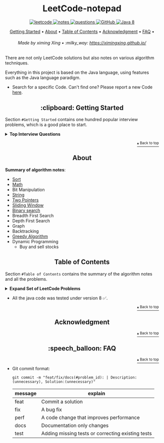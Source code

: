 <h1 id="title" align="center">LeetCode-notepad</h1>

<p align="center">
    <a href="#leetcode">
        <img src="https://img.shields.io/badge/content-leetcode-blueviolet" alt="leetcode">
    </a>
    <a href="#leetcode">
        <img src="https://img.shields.io/badge/content-algorithm%20notes-ff69b4" alt="notes">
    </a>
    <a href="#leetcode">
        <img src="https://img.shields.io/badge/content-Top%20Interview%20Questions-orange" alt="questions">
    </a>
    <a href="http://www.apache.org/licenses/">
        <img src="https://img.shields.io/badge/license-Apache-blue" alt="GitHub">
    </a>
    <a href="https://www.oracle.com/technetwork/java/javase/downloads/index-jsp-138363.html">
        <img src="https://img.shields.io/badge/Java-8-blue" alt="Java 8">
    </a>
</p>

<p align="center">
    <a href="#clipboard-getting-started">Getting Started</a> •
    <a href="#about">About</a> •
    <a href="#table-of-contents">Table of Contents</a> •
    <a href="#acknowledgment">Acknowledgment</a> •
    <a href="#speech_balloon-faq">FAQ</a> •
</p>

<h6 align="center">Made by ximing Xing • :milky_way: 
<a href="https://ximingxing.github.io/">https://ximingxing.github.io/</a>
</h6>

There are not only LeetCode solutions but also notes on various algorithm techniques.

Everything in this project is based on the Java language, using features such as the Java language paradigm.

- Search for a specific Code. Can't find one? Please report a new Code [here](https://github.com/ximingxing/LeetCode-notepad/issues).

<h2 id="get_start" align="center">:clipboard: Getting Started</h2>

Section `#Getting Started` contains one hundred popular interview problems, which is a good place to start.

<details>
<summary><b>Top Interview Questions</b></summary>

* `#1`   [Two Sum](https://github.com/ximingxing/LeetCode-notepad/tree/master/Code/1-Two-Sum/src) <img src="https://img.shields.io/badge/-easy-green">
* `#2`   [Add Two Numbers](https://github.com/ximingxing/LeetCode-notepad/tree/master/Code/2-Add-Two-Numbers/src) <img src="https://img.shields.io/badge/-easy-green">
* `#3`   [Longest Substring Without Repeating Characters](https://github.com/ximingxing/LeetCode-notepad/tree/master/Code/3-Longest-Substring-Without-Repeating-Characters/src) <img src="https://img.shields.io/badge/-medium-yellow">
* `#4`   [Median of Two Sorted Arrays](https://github.com/ximingxing/LeetCode-notepad/tree/master/Code/4-Median-of-Two-Sorted-Arrays/src) <img src="https://img.shields.io/badge/-hard-red">
* `#5`   [Longest Palindromic Substring](https://github.com/ximingxing/LeetCode-notepad/tree/master/Code/5-Longest-Palindromic-Substring/src) <img src="https://img.shields.io/badge/-medium-yellow">
* `#45`  [Jump Game II](https://github.com/ximingxing/LeetCode-notepad/tree/master/Code/45-Jump-Game-II/src) <img src="https://img.shields.io/badge/-hard-red">
* `#55`  [Jump Game](https://github.com/ximingxing/LeetCode-notepad/tree/master/Code/55-Jump-Games/src) <img src="https://img.shields.io/badge/-medium-yellow">

</details>

<p align="right"><a href="#get_start"><sup>▴ Back to top</sup></a></p>

<h2 align="center">About</h2>

**Summary of algorithm notes**:

- [Sort](https://github.com/ximingxing/LeetCode-notepad/tree/master/Note/Sort.md)
- [Math](https://github.com/ximingxing/LeetCode-notepad/tree/master/Note/Math.md)
- Bit Manipulation
- [String](https://github.com/ximingxing/LeetCode-notepad/tree/master/Note/String.md)
- [Two Pointers](https://github.com/ximingxing/LeetCode-notepad/tree/master/Note/TwoPointers.md)
- [Sliding Window](https://github.com/ximingxing/LeetCode-notepad/tree/master/Note/SlidingWindow.md)
- [Binary search](https://github.com/ximingxing/LeetCode-notepad/tree/master/Note/BinarySearch.md)
- Breadth First Search
- Depth First Search
- Graph
- Backtracking
- [Greedy Algorithm](https://github.com/ximingxing/LeetCode-notepad/tree/master/Note/Greedy.md)
- Dynamic Programming
    - Buy and sell stocks

<h2 id="table_of_contents" align="center">Table of Contents</h2>

Section `#Table of Contents` contains the summary of the algorithm notes and all the problems.

<details>
<summary><b>Expand Set of LeetCode Problems</b></summary>

#### Sort
* `#88`   [Merge Sorted Array](https://github.com/ximingxing/LeetCode-notepad/tree/master/Code/88-Merge-Sorted-Array/src) <img src="https://img.shields.io/badge/-easy-green">
* `#148`  [Sort List](https://github.com/ximingxing/LeetCode-notepad/tree/master/Code/148-Sort-List/src) <img src="https://img.shields.io/badge/-medium-yellow">
* `#179`  [Largest Number](https://github.com/ximingxing/LeetCode-notepad/tree/master/Code/179-Largest-Number/src) <img src="https://img.shields.io/badge/-medium-yellow">

#### Math
* `#50`   [Pow(x,n)](https://github.com/ximingxing/LeetCode-notepad/tree/master/Code/50-Pow(x%2C%20n)/src) <img src="https://img.shields.io/badge/-medium-yellow">
* `#263`  [Ugly Number](https://github.com/ximingxing/LeetCode-notepad/tree/master/Code/263-Ugly-Number/src) <img src="https://img.shields.io/badge/-easy-green">
* `#264`  [Ugly Number II](https://github.com/ximingxing/LeetCode-notepad/tree/master/Code/264-Ugly-Number-II/src) <img src="https://img.shields.io/badge/-medium-yellow">
* `#914`  [X of a Kind in a Deck of Cards](https://github.com/ximingxing/LeetCode-notepad/tree/master/Code/914-X-of-a-Kind-in-a-Deck-of-Cards/src) <img src="https://img.shields.io/badge/-easy-green">
* `#1201` [Ugly Number III](https://github.com/ximingxing/LeetCode-notepad/tree/master/Code/1201-Ugly-Number-III/src) <img src="https://img.shields.io/badge/-medium-yellow">
* `#1227` [Airplane Seat Assignment Probability](https://github.com/ximingxing/LeetCode-notepad/tree/master/Code/1227-Airplane-Seat-Assignment-Probability/src) <img src="https://img.shields.io/badge/-medium-yellow">
* `#1524` [Number of Sub-arrays With Odd Sum](https://github.com/ximingxing/LeetCode-notepad/tree/master/Code/1524-Number-of-Sub-arrays-With-Odd-Sum/src) <img src="https://img.shields.io/badge/-medium-yellow">
* `#1551` [Minimum Operations to Make Array Equal](https://github.com/ximingxing/LeetCode-notepad/tree/master/Code/1551-Minimum-Operations-to-Make-Array-Equal/src/) <img src="https://img.shields.io/badge/-medium-yellow">

#### String
* `#28`   [Implement strStr()](https://github.com/ximingxing/LeetCode-notepad/tree/master/Code/28-Implement-strStr()/src) <img src="https://img.shields.io/badge/-easy-green">

#### Two Pointers
* `#1`    [Two Sum](https://github.com/ximingxing/LeetCode-notepad/tree/master/Code/1-Two-Sum/src) <img src="https://img.shields.io/badge/-easy-green">

#### Sliding Window
* `#3`    [Longest Substring Without Repeating Characters](https://github.com/ximingxing/LeetCode-notepad/tree/master/Code/3-Longest-Substring-Without-Repeating-Characters/src) <img src="https://img.shields.io/badge/-medium-yellow">

#### [Array](https://github.com/ximingxing/LeetCode-notepad/tree/master/Code/Array.md)
* `#26`   [Remove Duplicates from Sorted Array](https://github.com/ximingxing/LeetCode-notepad/tree/master/Code/26-Remove-Duplicates-from-Sorted-Array/src) <img src="https://img.shields.io/badge/-easy-green">
* `#27`   [Remove Element](https://github.com/ximingxing/LeetCode-notepad/tree/master/Code/27-Remove-Element/src) <img src="https://img.shields.io/badge/-easy-green">
* `#35`   [Search Insert Position](https://github.com/ximingxing/LeetCode-notepad/tree/master/Code/35-Search-Insert-Position/src) <img src="https://img.shields.io/badge/-easy-green">
* `#42`   [Trapping Rain Water](https://github.com/ximingxing/LeetCode-notepad/tree/master/Code/42-Trapping-Rain-Water/src) <img src="https://img.shields.io/badge/-hard-red">
* `#66`   [Plus One](https://github.com/ximingxing/LeetCode-notepad/tree/master/Code/66-Plus-One/src) <img src="https://img.shields.io/badge/-easy-green">
* `#73`   [Set Matrix Zeroes](https://github.com/ximingxing/LeetCode-notepad/tree/master/Code/73-Set-Matrix-Zeroes/src) <img src="https://img.shields.io/badge/-medium-yellow">
* `#75`   [Sort Colors](https://github.com/ximingxing/LeetCode-notepad/tree/master/Code/75-Sort-Colors/src) <img src="https://img.shields.io/badge/-medium-yellow">
* `#76`   [Minimum Window Substring](https://github.com/ximingxing/LeetCode-notepad/tree/master/Code/76-Minimum-Window-Substring/src) <img src="https://img.shields.io/badge/-hard-red">
* `#80`   [Remove Duplicates from Sorted Array II](https://github.com/ximingxing/LeetCode-notepad/tree/master/Code/80-Remove-Duplicates-from-Sorted-Array-II/src) <img src="https://img.shields.io/badge/-medium-yellow">
* `#81`   [Search in Rotated Sorted Array II](https://github.com/ximingxing/LeetCode-notepad/tree/master/Code/81-Search-in-Rotated-Sorted-Array-II/src) <img src="https://img.shields.io/badge/-medium-yellow">
* `#125`  [Valid Palindrome](https://github.com/ximingxing/LeetCode-notepad/tree/master/Code/125-Valid-Palindrome/src) <img src="https://img.shields.io/badge/-easy-green">
* `#167`  [Two Sum II - Input array is sorted](https://github.com/ximingxing/LeetCode-notepad/tree/master/Code/167-Two-Sum-II-Input-array-is-sorted/src) <img src="https://img.shields.io/badge/-easy-green">
* `#344`  [Reverse String](https://github.com/ximingxing/LeetCode-notepad/tree/master/Code/344-Reverse-String/src) <img src="https://img.shields.io/badge/-easy-green">
* `#438`  [Find All Anagrams in a String](https://github.com/ximingxing/LeetCode-notepad/tree/master/Code/438-Find-All-Anagrams-in-a-String/src) <img src="https://img.shields.io/badge/-medium-yellow">
* `#485`  [Max Consecutive Ones](https://github.com/ximingxing/LeetCode-notepad/tree/master/Code/485-Max-Consecutive-Ones/src) <img src="https://img.shields.io/badge/-easy-green">
* `#567`  [Permutation in String](https://github.com/ximingxing/LeetCode-notepad/tree/master/Code/567-Permutation-in-String/src) <img src="https://img.shields.io/badge/-medium-yellow">
* `#1004` [Max Consecutive Ones III](https://github.com/ximingxing/LeetCode-notepad/tree/master/Code/1004-Max-Consecutive-Ones-III/src) <img src="https://img.shields.io/badge/-medium-yellow">
* `#1234` [Replace the Substring for Balanced String](https://github.com/ximingxing/LeetCode-notepad/tree/master/Code/1234-Replace-the-Substring-for-Balanced-String/src) <img src="https://img.shields.io/badge/-medium-yellow">

#### Matrix
* `#54`   [Spiral Matrix](https://github.com/ximingxing/LeetCode-notepad/tree/master/Code/54-Spiral-Matrix/src) <img src="https://img.shields.io/badge/-medium-yellow">

#### [LinkedList](https://github.com/ximingxing/LeetCode-notepad/tree/master/Code/Linkedlist.md)
* `#2`    [Add Two Numbers](https://github.com/ximingxing/LeetCode-notepad/tree/master/Code/2-Add-Two-Numbers/src) <img src="https://img.shields.io/badge/-easy-green">
* `#25`   [Reverse Nodes in k-Group](https://github.com/ximingxing/LeetCode-notepad/tree/master/Code/25-Reverse-Nodes-in-k-Group/src) <img src="https://img.shields.io/badge/-hard-red">
* `#61`   [Rotate List](https://github.com/ximingxing/LeetCode-notepad/tree/master/Code/61-Rotate-List/src) <img src="https://img.shields.io/badge/-medium-yellow">
* `#92`   [Reverse Linked List II](https://github.com/ximingxing/LeetCode-notepad/tree/master/Code/92-Reverse-Linked-List-II/src) <img src="https://img.shields.io/badge/-medium-yellow">
* `#138`  [Copy List with Random Pointer](https://github.com/ximingxing/LeetCode-notepad/tree/master/Code/138-Copy-List-with-Random-Pointer/src) <img src="https://img.shields.io/badge/-medium-yellow">
* `#141`  [Linked List Cycle](https://github.com/ximingxing/LeetCode-notepad/tree/master/Code/141-Linked-List-Cycle/src) <img src="https://img.shields.io/badge/-easy-green">
* `#142`  [Linked List Cycle II](https://github.com/ximingxing/LeetCode-notepad/tree/master/Code/142-Linked-List-Cycle-II/src) <img src="https://img.shields.io/badge/-medium-yellow">
* `#206`  [Reverse Linked List](https://github.com/ximingxing/LeetCode-notepad/tree/master/Code/206-Reverse-Linked-List/src) <img src="https://img.shields.io/badge/-easy-green">
* `#237`  [Delete Node in a Linked List](https://github.com/ximingxing/LeetCode-notepad/tree/master/Code/237-Delete-Node-in-a-Linked-List/src) <img src="https://img.shields.io/badge/-easy-green">
* `#876`  [Middle of the Linked List](https://github.com/ximingxing/LeetCode-notepad/tree/master/Code/876-Middle-of-the-Linked-List/src) <img src="https://img.shields.io/badge/-easy-green">
* `#725`  [Split Linked List in Parts](https://github.com/ximingxing/LeetCode-notepad/tree/master/Code/725-Split-Linked-List-in-Parts/src) <img src="https://img.shields.io/badge/-medium-yellow">
* `#1171` [Remove Zero Sum Consecutive Nodes from Linked List](https://github.com/ximingxing/LeetCode-notepad/tree/master/Code/1171-Remove-Zero-Sum-Consecutive-Nodes-from-Linked-List/src) <img src="https://img.shields.io/badge/-medium-yellow">
* `#1290` [Convert Binary Number in a Linked List to Integer](https://github.com/ximingxing/LeetCode-notepad/tree/master/Code/1290-Convert-Binary-Number-in-a-Linked-List-to-Integer/src) <img src="https://img.shields.io/badge/-easy-green">
* `#1669` [Merge In Between Linked Lists](https://github.com/ximingxing/LeetCode-notepad/tree/master/Code/1669-Merge-In-Between-Linked-Lists/src) <img src="https://img.shields.io/badge/-medium-yellow">

#### [Stack](https://github.com/ximingxing/LeetCode-notepad/tree/master/Code/Stack.md)
* `#20`   [Valid Parentheses](https://github.com/ximingxing/LeetCode-notepad/tree/master/Code/20-Valid-Parentheses/src) <img src="https://img.shields.io/badge/-easy-green">
* `#50`   [Pow(x,n)](https://github.com/ximingxing/LeetCode-notepad/tree/master/Code/50-Pow(x%2C%20n)/src) <img src="https://img.shields.io/badge/-medium-yellow">
* `#84`   [Largest Rectangle in Histogram](https://github.com/ximingxing/LeetCode-notepad/tree/master/Code/84-Largest-Rectangle-in-Histogram/src) <img src="https://img.shields.io/badge/-hard-red">
* `#94`   [Binary Tree Inorder Traversal](https://github.com/ximingxing/LeetCode-notepad/tree/master/Code/94-Binary-Tree-Inorder-Traversal/src) <img src="https://img.shields.io/badge/-medium-yellow">
* `#144`  [Binary Tree Preorder Traversal](https://github.com/ximingxing/LeetCode-notepad/tree/master/Code/144-Binary-Tree-Preorder-Traversal/src) <img src="https://img.shields.io/badge/-medium-yellow">
* `#145`  [Binary Tree Postorder Traversal](https://github.com/ximingxing/LeetCode-notepad/tree/master/Code/145-Binary-Tree-Postorder-Traversal/src) <img src="https://img.shields.io/badge/-medium-yellow">
* `#1441` [Build an Array With Stack Operations](https://github.com/ximingxing/LeetCode-notepad/tree/master/Code/1441-Build-an-Array-With-Stack-Operations/src) <img src="https://img.shields.io/badge/-easy-green">

#### [Queue](https://github.com/ximingxing/LeetCode-notepad/tree/master/Code/Queue.md)
* `#102`   [Binary Tree Level Order Traversal](https://github.com/ximingxing/LeetCode-notepad/tree/master/Code/102-Binary-Tree-Level-Order-Traversal/src) <img src="https://img.shields.io/badge/-medium-yellow">
* `#225`   [Implement Stack using Queues](https://github.com/ximingxing/LeetCode-notepad/tree/master/Code/225-Implement-Stack-using-Queues/src) <img src="https://img.shields.io/badge/-easy-green">
* `#232`   [Implement Queue using Stacks](https://github.com/ximingxing/LeetCode-notepad/tree/master/Code/232-Implement-Queue-using-Stacks/src) <img src="https://img.shields.io/badge/-easy-green">
* `#239`   [Sliding Window Maximum](https://github.com/ximingxing/LeetCode-notepad/tree/master/Code/239-Sliding-Window-Maximum/src) <img src="https://img.shields.io/badge/-hard-red">
* `#622`   [Design Circular Queue](https://github.com/ximingxing/LeetCode-notepad/tree/master/Code/622-Design-Circular-Queue/src) <img src="https://img.shields.io/badge/-medium-yellow">
* `#641`   [Design Circular Deque](https://github.com/ximingxing/LeetCode-notepad/tree/master/Code/641-Design-Circular-Deque/src) <img src="https://img.shields.io/badge/-medium-yellow">
* `#933`   [Number of Recent Calls](https://github.com/ximingxing/LeetCode-notepad/tree/master/Code/933-Number-of-Recent-Calls/src) <img src="https://img.shields.io/badge/-easy-green">
* `#950`   [Reveal Cards In Increasing Order](https://github.com/ximingxing/LeetCode-notepad/tree/master/Code/950-Reveal-Cards-In-Increasing-Order/src) <img src="https://img.shields.io/badge/-medium-yellow">
* `#1306`  [Jump Game III](https://github.com/ximingxing/LeetCode-notepad/tree/master/Code/1306-Jump-Game-III/src) <img src="https://img.shields.io/badge/-medium-yellow">
* `#1696`  [Jump Game VI](https://github.com/ximingxing/LeetCode-notepad/tree/master/Code/1696-Jump-Game-VI/src) <img src="https://img.shields.io/badge/-medium-yellow">

#### [Binary Tree](https://github.com/ximingxing/LeetCode-notepad/tree/master/Code/BinaryTree.md)
* `#98`    [Validate Binary Search Tree](https://github.com/ximingxing/LeetCode-notepad/tree/master/Code/98-Validate-Binary-Search-Tree/src) <img src="https://img.shields.io/badge/-medium-yellow">
* `#105`   [Construct Binary Tree from Preorder and Inorder Traversal](https://github.com/ximingxing/LeetCode-notepad/tree/master/Code/105-Construct-Binary-Tree-from-Preorder-and-Inorder-Traversal/src) <img src="https://img.shields.io/badge/-medium-yellow">
* `#114`   [Flatten Binary Tree to Linked List](https://github.com/ximingxing/LeetCode-notepad/tree/master/Code/114-Flatten-Binary-Tree-to-Linked-List/src) <img src="https://img.shields.io/badge/-medium-yellow">
* `#116`   [Populating Next Right Pointers in Each Node](https://github.com/ximingxing/LeetCode-notepad/tree/master/Code/116-Populating-Next-Right-Pointers-in-Each-Node/src) <img src="https://img.shields.io/badge/-medium-yellow">
* `#222`   [Count Complete Tree Nodes](https://github.com/ximingxing/LeetCode-notepad/tree/master/Code/222-Count-Complete-Tree-Nodes/src) <img src="https://img.shields.io/badge/-medium-yellow">
* `#226`   [Invert Binary Tree](https://github.com/ximingxing/LeetCode-notepad/tree/master/Code/226-Invert-Binary-Tree/src) <img src="https://img.shields.io/badge/-easy-green">
* `#230`   [Kth Smallest Element in a BST](https://github.com/ximingxing/LeetCode-notepad/tree/master/Code/230-Kth-Smallest-Element-in-a-BST/src) <img src="https://img.shields.io/badge/-medium-yellow">
* `#236`   [Lowest Common Ancestor of a Binary Tree](https://github.com/ximingxing/LeetCode-notepad/tree/master/Code/236-Lowest-Common-Ancestor-of-a-Binary-Tree/src) <img src="https://img.shields.io/badge/-medium-yellow">
* `#297`   [Serialize and Deserialize Binary Tree](https://github.com/ximingxing/LeetCode-notepad/tree/master/Code/297-Serialize-and-Deserialize-Binary-Tree/src) <img src="https://img.shields.io/badge/-hard-red">
* `#341`   [Flatten Nested List Iterator](https://github.com/ximingxing/LeetCode-notepad/tree/master/Code/341-Flatten-Nested-List-Iterator/src) <img src="https://img.shields.io/badge/-medium-yellow">
* `#450`   [Delete Node in a BST](https://github.com/ximingxing/LeetCode-notepad/tree/master/Code/450-Delete-Node-in-a-BST/src) <img src="https://img.shields.io/badge/-medium-yellow">
* `#538`   [Convert BST to Greater Tree](https://github.com/ximingxing/LeetCode-notepad/tree/master/Code/538-Convert-BST-to-Greater-Tree/src) <img src="https://img.shields.io/badge/-medium-yellow">
* `#652`   [Find Duplicate Subtrees](https://github.com/ximingxing/LeetCode-notepad/tree/master/Code/652-Find-Duplicate-Subtrees/src) <img src="https://img.shields.io/badge/-medium-yellow">
* `#654`   [Maximum Binary Tree](https://github.com/ximingxing/LeetCode-notepad/tree/master/Code/654-Maximum-Binary-Tree/src) <img src="https://img.shields.io/badge/-medium-yellow">
* `#700`   [Search in a Binary Search Tree](https://github.com/ximingxing/LeetCode-notepad/tree/master/Code/700-Search-in-a-Binary-Search-Tree/src) <img src="https://img.shields.io/badge/-easy-green">
* `#701`   [Insert into a Binary Search Tree](https://github.com/ximingxing/LeetCode-notepad/tree/master/Code/701-Insert-into-a-Binary-Search-Tree/src) <img src="https://img.shields.io/badge/-medium-yellow">
* `#814`   [Binary Tree Pruning](https://github.com/ximingxing/LeetCode-notepad/tree/master/Code/814-Binary-Tree-Pruning/src) <img src="https://img.shields.io/badge/-medium-yellow">
* `#938`   [Range Sum of BST](https://github.com/ximingxing/LeetCode-notepad/tree/master/Code/938-Range-Sum-of-BST/src) <img src="https://img.shields.io/badge/-easy-green">

#### Trie
* `#208`   [Implement Trie (Prefix Tree)](https://github.com/ximingxing/LeetCode-notepad/tree/master/Code/208-Implement-Trie-(PrefixTree)/src) <img src="https://img.shields.io/badge/-medium-yellow">

#### Graph

#### [BFS](https://github.com/ximingxing/LeetCode-notepad/tree/master/Code/BFS.md)
* `#111`   [Minimum Depth of Binary Tree](https://github.com/ximingxing/LeetCode-notepad/tree/master/Code/105-Construct-Binary-Tree-from-Preorder-and-Inorder-Traversal/src) <img src="https://img.shields.io/badge/-easy-green">
* `#752`   [Open the Lock](https://github.com/ximingxing/LeetCode-notepad/tree/master/Code/752-Open-the-Lock/src) <img src="https://img.shields.io/badge/-medium-yellow">

#### [Binary search](https://github.com/ximingxing/LeetCode-notepad/tree/master/Code/BinarySearch.md)
* `#4`    [Median of Two Sorted Arrays](https://github.com/ximingxing/LeetCode-notepad/tree/master/Code/4-Median-of-Two-Sorted-Arrays/src) <img src="https://img.shields.io/badge/-hard-red">
* `#34`   [Find First and Last Position of Element in Sorted Array](https://github.com/ximingxing/LeetCode-notepad/tree/master/Code/34-Find-First-and-Last-Position-of-Element-in-Sorted-Array/src) <img src="https://img.shields.io/badge/-medium-yellow">
* `#69`   [Sqrt(x)](https://github.com/ximingxing/LeetCode-notepad/tree/master/Code/69-Sqrt(x)/src) <img src="https://img.shields.io/badge/-easy-green">
* `#74`   [Search a 2D Matrix](https://github.com/ximingxing/LeetCode-notepad/tree/master/Code/74-Search-a-2D-Matrix/src) <img src="https://img.shields.io/badge/-medium-yellow">
* `#153`  [Find Minimum in Rotated Sorted Array](https://github.com/ximingxing/LeetCode-notepad/tree/master/Code/153-Find-Minimum-in-Rotated-Sorted-Array/src) <img src="https://img.shields.io/badge/-medium-yellow">
* `#154`  [Find Minimum in Rotated Sorted Array II](https://github.com/ximingxing/LeetCode-notepad/tree/master/Code/154-Find-Minimum-in-Rotated-Sorted-Array-II/src) <img src="https://img.shields.io/badge/-hard-red">
* `#704`  [Binary Search](https://github.com/ximingxing/LeetCode-notepad/tree/master/Code/704-Binary-Search/src) <img src="https://img.shields.io/badge/-easy-green">
* `#1482` [Minimum Number of Days to Make m Bouquets](https://github.com/ximingxing/LeetCode-notepad/tree/master/Code/1482-Minimum-Number-of-Days-to-Make-m-Bouquets/src) <img src="https://img.shields.io/badge/-medium-yellow">

#### [Backtracking](https://github.com/ximingxing/LeetCode-notepad/tree/master/Code/Backtracking.md)
* `#17`   [Letter Combinations of a Phone Number](https://github.com/ximingxing/LeetCode-notepad/tree/master/Code/17-Letter-Combinations-of-a-Phone-Number/src) <img src="https://img.shields.io/badge/-medium-yellow">
* `#46`   [Permutations](https://github.com/ximingxing/LeetCode-notepad/tree/master/Code/46-Permutations/src) <img src="https://img.shields.io/badge/-medium-yellow">
* `#51`   [N-Queens](https://github.com/ximingxing/LeetCode-notepad/tree/master/Code/51-N-Queens/src) <img src="https://img.shields.io/badge/-hard-red">
* `#79`   [Word Search](https://github.com/ximingxing/LeetCode-notepad/tree/master/Code/79-Word-Search/src) <img src="https://img.shields.io/badge/-medium-yellow">
* `#698`  [Partition to K Equal Sum Subsets](https://github.com/ximingxing/LeetCode-notepad/tree/master/Code/698-Partition-to-K-Equal-Sum-Subsets/src) <img src="https://img.shields.io/badge/-medium-yellow">

#### [Greedy algorithm](https://github.com/ximingxing/LeetCode-notepad/tree/master/Code/Greedy.md)
* `#45`   [Jump Game II](https://github.com/ximingxing/LeetCode-notepad/tree/master/Code/45-Jump-Game-II/src) <img src="https://img.shields.io/badge/-hard-red">
* `#55`   [Jump Game](https://github.com/ximingxing/LeetCode-notepad/tree/master/Code/55-Jump-Games/src) <img src="https://img.shields.io/badge/-medium-yellow">
* `#435`  [Non-overlapping Intervals](https://github.com/ximingxing/LeetCode-notepad/tree/master/Code/435-Non-overlapping-Intervals/src) <img src="https://img.shields.io/badge/-medium-yellow">
* `#452`  [Minimum Number of Arrows to Burst Balloons](https://github.com/ximingxing/LeetCode-notepad/tree/master/Code/452-Minimum-Number-of-Arrows-to-Burst-Balloons/src) <img src="https://img.shields.io/badge/-medium-yellow">
* `#781`  [Rabbits in Forest](https://github.com/ximingxing/LeetCode-notepad/tree/master/Code/781-Rabbits-in-Forest/src) <img src="https://img.shields.io/badge/-medium-yellow">
* `#1024` [Video Stitching](https://github.com/ximingxing/LeetCode-notepad/tree/master/Code/1024-Video-Stitching/src) <img src="https://img.shields.io/badge/-medium-yellow">
* `#1221` [Split a String in Balanced Strings](https://github.com/ximingxing/LeetCode-notepad/tree/master/Code/1221-Split-a-String-in-Balanced-Strings/src) <img src="https://img.shields.io/badge/-easy-green">
* `#1431` [Kids With the Greatest Number of Candies](https://github.com/ximingxing/LeetCode-notepad/tree/master/Code/1431-Kids-With-the-Greatest-Number-of-Candies/src) <img src="https://img.shields.io/badge/-easy-green">
* `#1403` [Minimum Subsequence in Non-Increasing Order](https://github.com/ximingxing/LeetCode-notepad/tree/master/Code/1403-Minimum-Subsequence-in-Non-Increasing-Order/src) <img src="https://img.shields.io/badge/-easy-green">

#### Bit manipulation

#### [Dynamic programming](https://github.com/ximingxing/LeetCode-notepad/tree/master/Code/DynamicProgramming.md)
* `#5`   [Longest Palindromic Substring](https://github.com/ximingxing/LeetCode-notepad/tree/master/Code/5-Longest-Palindromic-Substring/src) <img src="https://img.shields.io/badge/-medium-yellow">
* `#53`   [Maximum Subarray](https://github.com/ximingxing/LeetCode-notepad/tree/master/Code/53-Maximum-Subarray/src) <img src="https://img.shields.io/badge/-easy-green">
* `#72`   [Edit Distance](https://github.com/ximingxing/LeetCode-notepad/tree/master/Code/72-Edit-Distance/src) <img src="https://img.shields.io/badge/-hard-red">
* `#87`   [Scramble String](https://github.com/ximingxing/LeetCode-notepad/tree/master/Code/87-Scramble-String/src) <img src="https://img.shields.io/badge/-hard-red">
* `#91`   [Decode Ways](https://github.com/ximingxing/LeetCode-notepad/tree/master/Code/91-Decode-Ways/src) <img src="https://img.shields.io/badge/-medium-yellow">
* `#213`  [House Robber II](https://github.com/ximingxing/LeetCode-notepad/tree/master/Code/213-House-Robber-II/src) <img src="https://img.shields.io/badge/-medium-yellow">
* `#300`  [Longest Increasing Subsequence](https://github.com/ximingxing/LeetCode-notepad/tree/master/Code/300-Longest-Increasing-Subsequence/src) <img src="https://img.shields.io/badge/-medium-yellow">
* `#322`  [Coin Change](https://github.com/ximingxing/LeetCode-notepad/tree/master/Code/322-Coin-Change/src) <img src="https://img.shields.io/badge/-medium-yellow">
* `#354`  [Russian Doll Envelopes](https://github.com/ximingxing/LeetCode-notepad/tree/master/Code/354-Russian-Doll-Envelopes/src) <img src="https://img.shields.io/badge/-hard-red">
* `#583`  [Delete Operation for Two Strings](https://github.com/ximingxing/LeetCode-notepad/tree/master/Code/583-Delete-Operation-for-Two-Strings/src) <img src="https://img.shields.io/badge/-medium-yellow">
* `#1143` [Longest Common Subsequence](https://github.com/ximingxing/LeetCode-notepad/tree/master/Code/1143-Longest-Common-Subsequence/src) <img src="https://img.shields.io/badge/-medium-yellow">

#### Others

</details>

- All the java code was tested under version 8 ✅.

<p align="right"><a href="#table_of_contents"><sup>▴ Back to top</sup></a></p>

<h2 align="center">Acknowledgment</h2>

<p align="right"><a href="#title"><sup>▴ Back to top</sup></a></p>

<h2 align="center">:speech_balloon: FAQ</h2>
<p align="right"><a href="#title"><sup>▴ Back to top</sup></a></p>

- Git commit format:

    `git commit -m "feat/fix/docs(#problem_id): | Description:(unnecessary), Solution:(unnecessary)"`
    
    |  message   | explain  |
    |  ----  | ----  |
    | feat  | Commit a solution |
    | fix   | A bug fix |
    | perf  | A code change that improves performance |
    | docs  | Documentation only changes |
    | test  | Adding missing tests or correcting existing tests |